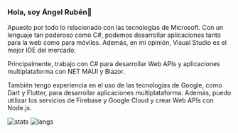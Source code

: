 ### Hola, soy Ángel Rubén👋

Apuesto por todo lo relacionado con las tecnologías de Microsoft. Con un lenguaje tan poderoso como C#, podemos desarrollar aplicaciones tanto para la web como para móviles. Además, en mi opinión, Visual Studio es el mejor IDE del mercado.

Principalmente, trabajo con C# para desarrollar Web APIs y aplicaciones multiplataforma con NET MAUI y Blazor. 

También tengo experiencia en el uso de las tecnologías de Google, como Dart y Flutter, para desarrollar aplicaciones multiplataforma. Además, puedo utilizar los servicios de Firebase y Google Cloud y crear Web APIs con Node.js.

![stats](https://github-readme-stats-sigma-five.vercel.app/api?username=angelru&show_icons=true) ![langs](https://github-readme-stats-sigma-five.vercel.app/api/top-langs/?username=angelru&layout=compact)
